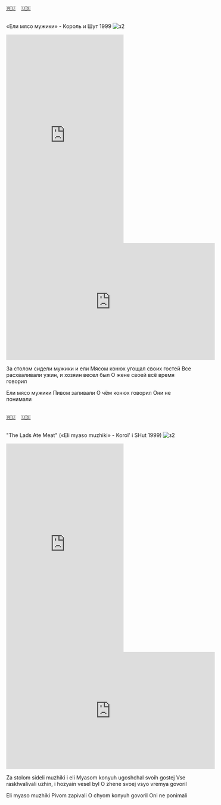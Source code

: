 <span id="ru"><a href='#ru'>🇷🇺</a> &nbsp;&nbsp;&nbsp;<a href='#en'>🇺🇸</a> &nbsp;&nbsp;&nbsp;</span><br><br>

«Ели мясо мужики» - Король и Шут 1999
![з2](https://github.com/user-attachments/assets/cd37a933-d41d-448c-9bd8-5b30a6260fcb)


<iframe width="315" height="560" src="https://www.youtube.com/embed/0wRq0gE8HLQ" frameborder="0" allow="accelerometer; autoplay; clipboard-write; encrypted-media; gyroscope; picture-in-picture; web-share"allowfullscreen></iframe>
<iframe width="560" height="315" src="https://www.youtube.com/embed/K77W1KLLbak" frameborder="0" allow="accelerometer; autoplay; clipboard-write; encrypted-media; gyroscope; picture-in-picture; web-share"allowfullscreen></iframe>

За столом сидели мужики и ели
Мясом конюх угощал своих гостей
Все расхваливали ужин, и хозяин весел был
О жене своей всё время говорил

Ели мясо мужики
Пивом запивали
О чём конюх говорил
Они не понимали<br><br>

<span id="en"><a href='#ru'>🇷🇺</a> &nbsp;&nbsp;&nbsp;<a href='#en'>🇺🇸</a> &nbsp;&nbsp;&nbsp;</span><br><br>

"The Lads Ate Meat" («Eli myaso muzhiki» - Korol' i SHut 1999)
![з2](https://github.com/user-attachments/assets/cd37a933-d41d-448c-9bd8-5b30a6260fcb)

<iframe width="315" height="560" src="https://www.youtube.com/embed/boWzlqUrYJM" frameborder="0" allow="accelerometer; autoplay; clipboard-write; encrypted-media; gyroscope; picture-in-picture; web-share"allowfullscreen></iframe>
<iframe width="560" height="315" src="https://www.youtube.com/embed/U0Q4V2NwZ5c" frameborder="0" allow="accelerometer; autoplay; clipboard-write; encrypted-media; gyroscope; picture-in-picture; web-share"allowfullscreen></iframe>

Za stolom sideli muzhiki i eli
Myasom konyuh ugoshchal svoih gostej
Vse raskhvalivali uzhin, i hozyain vesel byl
O zhene svoej vsyo vremya govoril

Eli myaso muzhiki
Pivom zapivali
O chyom konyuh govoril
Oni ne ponimali<br><br>

